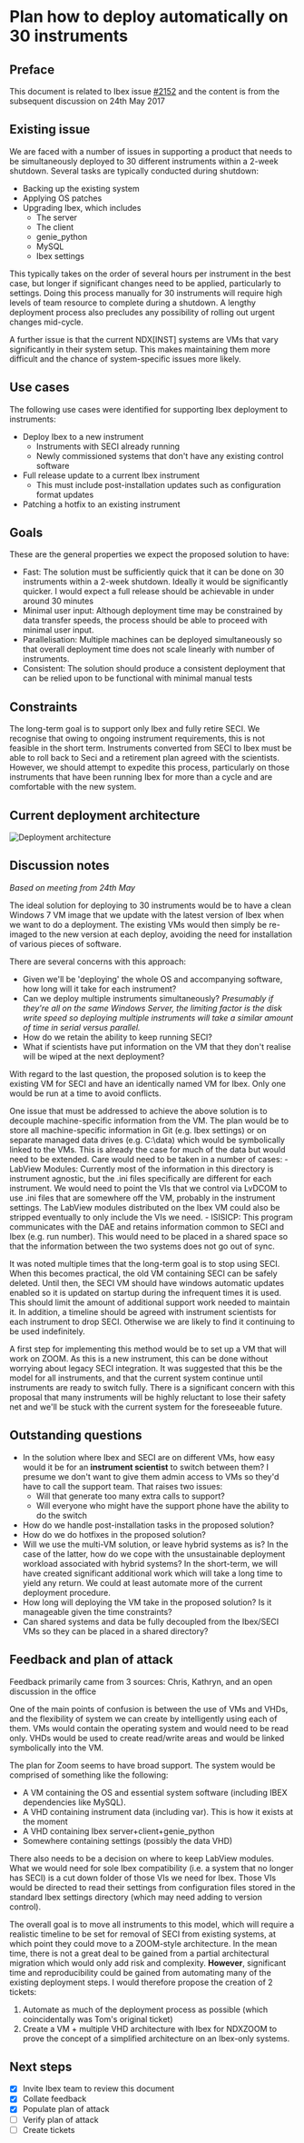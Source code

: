 # Plan how to deploy automatically on 30 instruments

## Preface

This document is related to Ibex issue [#2152](https://github.com/ISISComputingGroup/IBEX/issues/2152) and the content is from the subsequent discussion on 24th May 2017

## Existing issue

We are faced with a number of issues in supporting a product that needs to be simultaneously deployed to 30 different instruments within a 2-week shutdown. Several tasks are typically conducted during shutdown:

- Backing up the existing system
- Applying OS patches
- Upgrading Ibex, which includes
    - The server
    - The client
    - genie_python
    - MySQL
    - Ibex settings

This typically takes on the order of several hours per instrument in the best case, but longer if significant changes need to be applied, particularly to settings. Doing this process manually for 30 instruments will require high levels of team resource to complete during a shutdown. A lengthy deployment process also precludes any possibility of rolling out urgent changes mid-cycle.

A further issue is that the current NDX[INST] systems are VMs that vary significantly in their system setup. This makes maintaining them more difficult and the chance of system-specific issues more likely.

## Use cases

The following use cases were identified for supporting Ibex deployment to instruments:

- Deploy Ibex to a new instrument
    - Instruments with SECI already running
    - Newly commissioned systems that don't have any existing control software
- Full release update to a current Ibex instrument
    - This must include post-installation updates such as configuration format updates
- Patching a hotfix to an existing instrument

## Goals

These are the general properties we expect the proposed solution to have:

- Fast: The solution must be sufficiently quick that it can be done on 30 instruments within a 2-week shutdown. Ideally it would be significantly quicker. I would expect a full release should be achievable in under around 30 minutes
- Minimal user input: Although deployment time may be constrained by data transfer speeds, the process should be able to proceed with minimal user input.
- Parallelisation: Multiple machines can be deployed simultaneously so that overall deployment time does not scale linearly with number of instruments.
- Consistent: The solution should produce a consistent deployment that can be relied upon to be functional with minimal manual tests

## Constraints

The long-term goal is to support only Ibex and fully retire SECI. We recognise that owing to ongoing instrument requirements, this is not feasible in the short term. Instruments converted from SECI to Ibex must be able to roll back to Seci and a retirement plan agreed with the scientists. However, we should attempt to expedite this process, particularly on those instruments that have been running Ibex for more than a cycle and are comfortable with the new system.

## Current deployment architecture

![Deployment architecture](architectural_design/images/High-Level-Architectural-Design/deployment_architecture.png)

## Discussion notes

*Based on meeting from 24th May*

The ideal solution for deploying to 30 instruments would be to have a clean Windows 7 VM image that we update with the latest version of Ibex when we want to do a deployment. The existing VMs would then simply be re-imaged to the new version at each deploy, avoiding the need for installation of various pieces of software.

There are several concerns with this approach:

- Given we'll be 'deploying' the whole OS and accompanying software, how long will it take for each instrument?
- Can we deploy multiple instruments simultaneously? *Presumably if they're all on the same Windows Server, the limiting factor is the disk write speed so deploying multiple instruments will take a similar amount of time in serial versus parallel.*
- How do we retain the ability to keep running SECI?
- What if scientists have put information on the VM that they don't realise will be wiped at the next deployment?

With regard to the last question, the proposed solution is to keep the existing VM for SECI and have an identically named VM for Ibex. Only one would be run at a time to avoid conflicts.

One issue that must be addressed to achieve the above solution is to decouple machine-specific information from the VM. The plan would be to store all machine-specific information in Git (e.g. Ibex settings) or on separate managed data drives (e.g. C:\data) which would be symbolically linked to the VMs. This is already the case for much of the data but would need to be extended. Care would need to be taken in a number of cases:
    - LabView Modules: Currently most of the information in this directory is instrument agnostic, but the .ini files specifically are different for each instrument. We would need to point the VIs that we control via LvDCOM to use .ini files that are somewhere off the VM, probably in the instrument settings. The LabView modules distributed on the Ibex VM could also be stripped eventually to only include the VIs we need.
    - ISISICP: This program communicates with the DAE and retains information common to SECI and Ibex (e.g. run number). This would need to be placed in a shared space so that the information between the two systems does not go out of sync.

It was noted multiple times that the long-term goal is to stop using SECI. When this becomes practical, the old VM containing SECI can be safely deleted. Until then, the SECI VM should have windows automatic updates enabled so it is updated on startup during the infrequent times it is used. This should limit the amount of additional support work needed to maintain it. In addition, a timeline should be agreed with instrument scientists for each instrument to drop SECI. Otherwise we are likely to find it continuing to be used indefinitely.

A first step for implementing this method would be to set up a VM that will work on ZOOM. As this is a new instrument, this can be done without worrying about legacy SECI integration. It was suggested that this be the model for all instruments, and that the current system continue until instruments are ready to switch fully. There is a significant concern with this proposal that many instruments will be highly reluctant to lose their safety net and we'll be stuck with the current system for the foreseeable future.

## Outstanding questions

- In the solution where Ibex and SECI are on different VMs, how easy would it be for an **instrument scientist** to switch between them? I presume we don't want to give them admin access to VMs so they'd have to call the support team. That raises two issues:
    - Will that generate too many extra calls to support?
    - Will everyone who might have the support phone have the ability to do the switch
- How do we handle post-installation tasks in the proposed solution?
- How do we do hotfixes in the proposed solution?
- Will we use the multi-VM solution, or leave hybrid systems as is? In the case of the latter, how do we cope with the unsustainable deployment workload associated with hybrid systems? In the short-term, we will have created significant additional work which will take a long time to yield any return. We could at least automate more of the current deployment procedure.
- How long will deploying the VM take in the proposed solution? Is it manageable given the time constraints?
- Can shared systems and data be fully decoupled from the Ibex/SECI VMs so they can be placed in a shared directory?

## Feedback and plan of attack

Feedback primarily came from 3 sources: Chris, Kathryn, and an open discussion in the office

One of the main points of confusion is between the use of VMs and VHDs, and the flexibility of system we can create by intelligently using each of them. VMs would contain the operating system and would need to be read only. VHDs would be used to create read/write areas and would be linked symbolically into the VM.

The plan for Zoom seems to have broad support. The system would be comprised of something like the following:

- A VM containing the OS and essential system software (including IBEX dependencies like MySQL).
- A VHD containing instrument data (including var). This is how it exists at the moment
- A VHD containing Ibex server+client+genie_python
- Somewhere containing settings (possibly the data VHD)

There also needs to be a decision on where to keep LabView modules. What we would need for sole Ibex compatibility (i.e. a system that no longer has SECI) is a cut down folder of those VIs we need for Ibex. Those VIs would be directed to read their settings from configuration files stored in the standard Ibex settings directory (which may need adding to version control).

The overall goal is to move all instruments to this model, which will require a realistic timeline to be set for removal of SECI from existing systems, at which point they could move to a ZOOM-style architecture. In the mean time, there is not a great deal to be gained from a partial architectural migration which would only add risk and complexity. **However**, significant time and reproducibility could be gained from automating many of the existing deployment steps. I would therefore propose the creation of 2 tickets:

1. Automate as much of the deployment process as possible (which coincidentally was Tom's original ticket)
2. Create a VM + multiple VHD architecture with Ibex for NDXZOOM to prove the concept of a simplified architecture on an Ibex-only systems.

## Next steps

- [X] Invite Ibex team to review this document
- [X] Collate feedback
- [X] Populate plan of attack
- [ ] Verify plan of attack
- [ ] Create tickets
